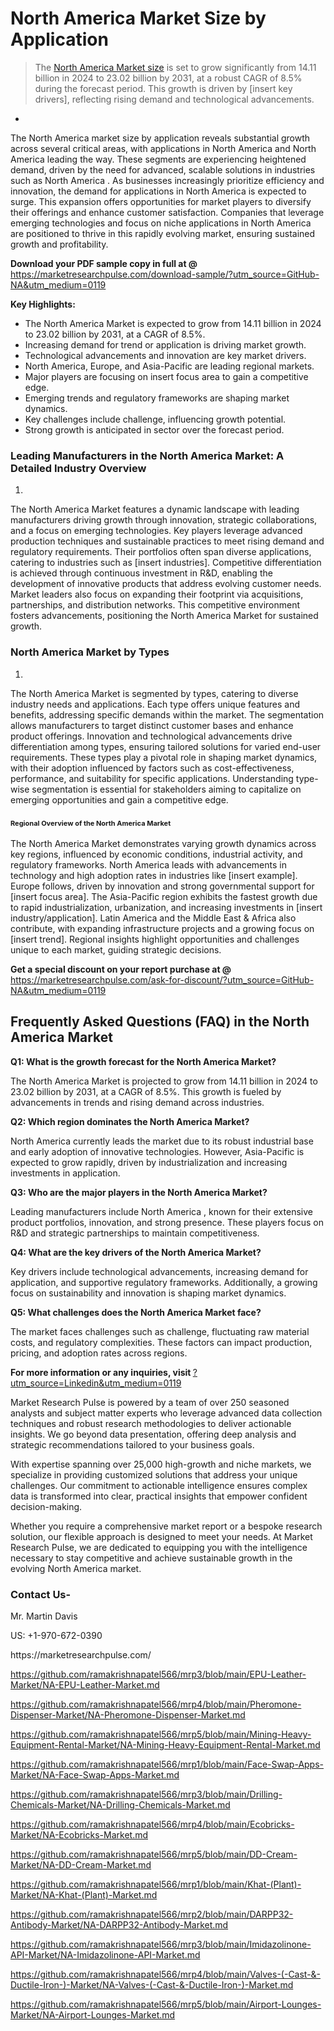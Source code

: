 <h1>North America  Market&nbsp;Size by Application</h1><blockquote><p>The <a href="https://marketresearchpulse.com/download-sample/?utm_source=GitHub-NA&amp;utm_medium=0119">North America  Market size</a> is set to grow significantly from 14.11 billion in 2024 to 23.02 billion by 2031, at a robust CAGR of 8.5% during the forecast period. This growth is driven by [insert key drivers], reflecting rising demand and technological advancements.</p></blockquote><ul><li></li></ul><p>The North America  market size by application reveals substantial growth across several critical areas, with applications in North America  and North America  leading the way. These segments are experiencing heightened demand, driven by the need for advanced, scalable solutions in industries such as North America . As businesses increasingly prioritize efficiency and innovation, the demand for applications in North America  is expected to surge. This expansion offers opportunities for market players to diversify their offerings and enhance customer satisfaction. Companies that leverage emerging technologies and focus on niche applications in North America  are positioned to thrive in this rapidly evolving market, ensuring sustained growth and profitability.</p><p><strong>Download your PDF sample copy in full at @ </strong><a href="https://marketresearchpulse.com/download-sample/?utm_source=GitHub-NA&amp;utm_medium=0119">https://marketresearchpulse.com/download-sample/?utm_source=GitHub-NA&amp;utm_medium=0119</a></p><p><strong>Key Highlights: </strong></p><ul><li>The North America  Market is expected to grow from 14.11 billion in 2024 to 23.02 billion by 2031, at a CAGR of 8.5%.</li><li>Increasing demand for trend or application is driving market growth.</li><li>Technological advancements and innovation are key market drivers.</li><li>North America, Europe, and Asia-Pacific are leading regional markets.</li><li>Major players are focusing on insert focus area to gain a competitive edge.</li><li>Emerging trends and regulatory frameworks are shaping market dynamics.</li><li>Key challenges include challenge, influencing growth potential.</li><li>Strong growth is anticipated in sector over the forecast period.</li></ul><h3>Leading Manufacturers in the North America  Market: A Detailed Industry Overview</h3><ol><li></li></ol><div class="flex max-w-full flex-col flex-grow"><div class="min-h-8 text-message flex w-full flex-col items-end gap-2 whitespace-normal break-words [.text-message+&amp;]:mt-5" dir="auto" data-message-author-role="assistant" data-message-id="fd8432e4-4910-450d-b182-61b7bfb0a01f" data-message-model-slug="gpt-4o"><div class="flex w-full flex-col gap-1 empty:hidden first:pt-[3px]"><div class="markdown prose w-full break-words dark:prose-invert light"><p>The North America  Market features a dynamic landscape with leading manufacturers driving growth through innovation, strategic collaborations, and a focus on emerging technologies. Key players leverage advanced production techniques and sustainable practices to meet rising demand and regulatory requirements. Their portfolios often span diverse applications, catering to industries such as [insert industries]. Competitive differentiation is achieved through continuous investment in R&amp;D, enabling the development of innovative products that address evolving customer needs. Market leaders also focus on expanding their footprint via acquisitions, partnerships, and distribution networks. This competitive environment fosters advancements, positioning the North America  Market for sustained growth.</p></div></div></div></div><h3>North America  Market by Types</h3><ol><li></li></ol><div class="flex max-w-full flex-col flex-grow"><div class="min-h-8 text-message flex w-full flex-col items-end gap-2 whitespace-normal break-words [.text-message+&amp;]:mt-5" dir="auto" data-message-author-role="assistant" data-message-id="084470be-0bb7-4664-bddf-5156b4f41249" data-message-model-slug="gpt-4o-mini"><div class="flex w-full flex-col gap-1 empty:hidden first:pt-[3px]"><div class="markdown prose w-full break-words dark:prose-invert light"><p>The North America  Market is segmented by types, catering to diverse industry needs and applications. Each type offers unique features and benefits, addressing specific demands within the market. The segmentation allows manufacturers to target distinct customer bases and enhance product offerings. Innovation and technological advancements drive differentiation among types, ensuring tailored solutions for varied end-user requirements. These types play a pivotal role in shaping market dynamics, with their adoption influenced by factors such as cost-effectiveness, performance, and suitability for specific applications. Understanding type-wise segmentation is essential for stakeholders aiming to capitalize on emerging opportunities and gain a competitive edge.</p></div></div></div></div><h3><span style="font-size: 11px;">Regional Overview of the North America  Market</span></h3><div class="flex max-w-full flex-col flex-grow"><div class="min-h-8 text-message flex w-full flex-col items-end gap-2 whitespace-normal break-words [.text-message+&amp;]:mt-5" dir="auto" data-message-author-role="assistant" data-message-id="e9038762-ce64-4e30-91c9-9bd413514231" data-message-model-slug="gpt-4o-mini"><div class="flex w-full flex-col gap-1 empty:hidden first:pt-[3px]"><div class="markdown prose w-full break-words dark:prose-invert light"><p>The North America  Market demonstrates varying growth dynamics across key regions, influenced by economic conditions, industrial activity, and regulatory frameworks. North America leads with advancements in technology and high adoption rates in industries like [insert example]. Europe follows, driven by innovation and strong governmental support for [insert focus area]. The Asia-Pacific region exhibits the fastest growth due to rapid industrialization, urbanization, and increasing investments in [insert industry/application]. Latin America and the Middle East &amp; Africa also contribute, with expanding infrastructure projects and a growing focus on [insert trend]. Regional insights highlight opportunities and challenges unique to each market, guiding strategic decisions.</p></div></div></div></div><p><strong>Get a special discount on your report purchase at @ </strong><a href="https://marketresearchpulse.com/ask-for-discount/?utm_source=GitHub-NA&amp;utm_medium=0119">https://marketresearchpulse.com/ask-for-discount/?utm_source=GitHub-NA&amp;utm_medium=0119</a></p><h2>Frequently Asked Questions (FAQ) in the North America  Market</h2><p><strong>Q1: What is the growth forecast for the North America  Market?</strong></p><p>The North America  Market is projected to grow from 14.11 billion in 2024 to 23.02 billion by 2031, at a CAGR of 8.5%. This growth is fueled by advancements in trends and rising demand across industries.</p><p><strong>Q2: Which region dominates the North America  Market?</strong></p><p>North America currently leads the market due to its robust industrial base and early adoption of innovative technologies. However, Asia-Pacific is expected to grow rapidly, driven by industrialization and increasing investments in application.</p><p><strong>Q3: Who are the major players in the North America  Market?</strong></p><p>Leading manufacturers include North America , known for their extensive product portfolios, innovation, and strong presence. These players focus on R&amp;D and strategic partnerships to maintain competitiveness.</p><p><strong>Q4: What are the key drivers of the North America  Market?</strong></p><p>Key drivers include technological advancements, increasing demand for application, and supportive regulatory frameworks. Additionally, a growing focus on sustainability and innovation is shaping market dynamics.</p><p><strong>Q5: What challenges does the North America  Market face?</strong></p><p>The market faces challenges such as challenge, fluctuating raw material costs, and regulatory complexities. These factors can impact production, pricing, and adoption rates across regions.</p><p><strong>For more information or any inquiries, visit&nbsp;</strong><a href="?utm_source=Linkedin&utm_medium=0119">?utm_source=Linkedin&utm_medium=0119</a></p><p>Market Research Pulse is powered by a team of over 250 seasoned analysts and subject matter experts who leverage advanced data collection techniques and robust research methodologies to deliver actionable insights. We go beyond data presentation, offering deep analysis and strategic recommendations tailored to your business goals.</p><p>With expertise spanning over 25,000 high-growth and niche markets, we specialize in providing customized solutions that address your unique challenges. Our commitment to actionable intelligence ensures complex data is transformed into clear, practical insights that empower confident decision-making.</p><p>Whether you require a comprehensive market report or a bespoke research solution, our flexible approach is designed to meet your needs. At Market Research Pulse, we are dedicated to equipping you with the intelligence necessary to stay competitive and achieve sustainable growth in the evolving North America  market.</p><h3><strong>Contact Us-</strong></h3><p>Mr. Martin Davis</p><p>US: +1-970-672-0390</p><p>https://marketresearchpulse.com/</p><p><a href="https://github.com/ramakrishnapatel566/mrp3/blob/main/EPU-Leather-Market/NA-EPU-Leather-Market.md">https://github.com/ramakrishnapatel566/mrp3/blob/main/EPU-Leather-Market/NA-EPU-Leather-Market.md</a></p><p><a href="https://github.com/ramakrishnapatel566/mrp4/blob/main/Pheromone-Dispenser-Market/NA-Pheromone-Dispenser-Market.md">https://github.com/ramakrishnapatel566/mrp4/blob/main/Pheromone-Dispenser-Market/NA-Pheromone-Dispenser-Market.md</a></p><p><a href="https://github.com/ramakrishnapatel566/mrp5/blob/main/Mining-Heavy-Equipment-Rental-Market/NA-Mining-Heavy-Equipment-Rental-Market.md">https://github.com/ramakrishnapatel566/mrp5/blob/main/Mining-Heavy-Equipment-Rental-Market/NA-Mining-Heavy-Equipment-Rental-Market.md</a></p><p><a href="https://github.com/ramakrishnapatel566/mrp1/blob/main/Face-Swap-Apps-Market/NA-Face-Swap-Apps-Market.md">https://github.com/ramakrishnapatel566/mrp1/blob/main/Face-Swap-Apps-Market/NA-Face-Swap-Apps-Market.md</a></p><p><a href="https://github.com/ramakrishnapatel566/mrp3/blob/main/Drilling-Chemicals-Market/NA-Drilling-Chemicals-Market.md">https://github.com/ramakrishnapatel566/mrp3/blob/main/Drilling-Chemicals-Market/NA-Drilling-Chemicals-Market.md</a></p><p><a href="https://github.com/ramakrishnapatel566/mrp4/blob/main/Ecobricks-Market/NA-Ecobricks-Market.md">https://github.com/ramakrishnapatel566/mrp4/blob/main/Ecobricks-Market/NA-Ecobricks-Market.md</a></p><p><a href="https://github.com/ramakrishnapatel566/mrp5/blob/main/DD-Cream-Market/NA-DD-Cream-Market.md">https://github.com/ramakrishnapatel566/mrp5/blob/main/DD-Cream-Market/NA-DD-Cream-Market.md</a></p><p><a href="https://github.com/ramakrishnapatel566/mrp1/blob/main/Khat-(Plant)-Market/NA-Khat-(Plant)-Market.md">https://github.com/ramakrishnapatel566/mrp1/blob/main/Khat-(Plant)-Market/NA-Khat-(Plant)-Market.md</a></p><p><a href="https://github.com/ramakrishnapatel566/mrp2/blob/main/DARPP32-Antibody-Market/NA-DARPP32-Antibody-Market.md">https://github.com/ramakrishnapatel566/mrp2/blob/main/DARPP32-Antibody-Market/NA-DARPP32-Antibody-Market.md</a></p><p><a href="https://github.com/ramakrishnapatel566/mrp3/blob/main/Imidazolinone-API-Market/NA-Imidazolinone-API-Market.md">https://github.com/ramakrishnapatel566/mrp3/blob/main/Imidazolinone-API-Market/NA-Imidazolinone-API-Market.md</a></p><p><a href="https://github.com/ramakrishnapatel566/mrp4/blob/main/Valves-(-Cast-&-Ductile-Iron-)-Market/NA-Valves-(-Cast-&-Ductile-Iron-)-Market.md">https://github.com/ramakrishnapatel566/mrp4/blob/main/Valves-(-Cast-&-Ductile-Iron-)-Market/NA-Valves-(-Cast-&-Ductile-Iron-)-Market.md</a></p><p><a href="https://github.com/ramakrishnapatel566/mrp5/blob/main/Airport-Lounges-Market/NA-Airport-Lounges-Market.md">https://github.com/ramakrishnapatel566/mrp5/blob/main/Airport-Lounges-Market/NA-Airport-Lounges-Market.md</a></p>
